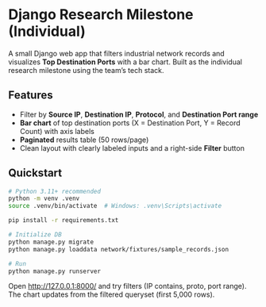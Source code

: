# Django Research Milestone (Individual)
A small Django web app that filters industrial network records and visualizes **Top Destination Ports** with a bar chart. Built as the individual research milestone using the team’s tech stack.

## Features

- Filter by **Source IP**, **Destination IP**, **Protocol**, and **Destination Port range**
- **Bar chart** of top destination ports (X = Destination Port, Y = Record Count) with axis labels
- **Paginated** results table (50 rows/page)
- Clean layout with clearly labeled inputs and a right-side **Filter** button


## Quickstart

```bash
# Python 3.11+ recommended
python -m venv .venv
source .venv/bin/activate  # Windows: .venv\Scripts\activate

pip install -r requirements.txt

# Initialize DB
python manage.py migrate
python manage.py loaddata network/fixtures/sample_records.json

# Run
python manage.py runserver
```

Open http://127.0.0.1:8000/ and try filters (IP contains, proto, port range).
The chart updates from the filtered queryset (first 5,000 rows).

